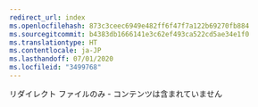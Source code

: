 ```yaml
---
redirect_url: index
ms.openlocfilehash: 873c3ceec6949e482ff6f47f7a122b69270fb884
ms.sourcegitcommit: b4383db1666141e3c62ef493ca522cd5ae34e1f0
ms.translationtype: HT
ms.contentlocale: ja-JP
ms.lasthandoff: 07/01/2020
ms.locfileid: "3499768"
---
```

リダイレクト ファイルのみ - コンテンツは含まれていません
